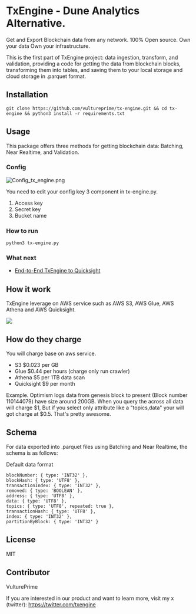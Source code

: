 # TxEngine - Dune Analytics Alternative.
Get and Export Blockchain data from any network. 100% Open source. Own your data Own your infrastructure.

This is the first part of TxEngine project: data ingestion, transform, and validation, providing a code for getting the data from blockchain blocks, transforming them into tables, and saving them to your local storage and cloud storage in .parquet format.

## Installation
```
git clone https://github.com/vultureprime/tx-engine.git && cd tx-engine && python3 install -r requirements.txt
```

## Usage
This package offers three methods for getting blockchain data: Batching, Near Realtime, and Validation.

### Config
![Config_tx_engine.png](https://vultureprime-research-center.s3.ap-southeast-1.amazonaws.com/Config_tx_engine.png)

You need to edit your config key 3 component in tx-engine.py.
1. Access key
2. Secret key
3. Bucket name

### How to run
```
python3 tx-engine.py
```

### What next 
- [End-to-End TxEngine to Quicksight](https://www.vultureprime.com/how-to/how-to-monitor-erc-20-transfer-event)

## How it work
TxEngine leverage on AWS service such as AWS S3, AWS Glue, AWS Athena and AWS Quicksight.

![](https://vultureprime-research-center.s3.ap-southeast-1.amazonaws.com/txengine-how-it-work.png)

## How do they charge 
You will charge base on aws service.

- S3 $0.023 per GB
- Glue $0.44 per hours (charge only run crawler)
- Athena $5 per 1TB data scan
- Quicksight $9 per month

Example.
Optimism logs data from genesis block to present (Block number 110144079) have size around 200GB. 
When you query the across all data will charge $1, But if you select only attribute like a "topics,data" your will got charge at $0.5. That's pretty awesome.

## Schema
For data exported into .parquet files using Batching and Near Realtime, the schema is as follows:


Default data format
```
blockNumber: { type: 'INT32' },
blockHash: { type: 'UTF8' },
transactionIndex: { type: 'INT32' },
removed: { type: 'BOOLEAN' },
address: { type: 'UTF8' },
data: { type: 'UTF8' },
topics: { type: 'UTF8', repeated: true },
transactionHash: { type: 'UTF8' },
index: { type: 'INT32' },
partitionByBlock: { type: 'INT32' }
```
## License
MIT

## Contributor
VulturePrime

If you are interested in our product and want to learn more, visit my x (twitter): https://twitter.com/txengine